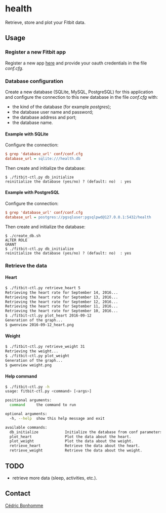 # health

Retrieve, store and plot your Fitbit data.

## Usage

### Register a new Fitbit app

Register a new app [here](https://dev.fitbit.com/apps) and
provide your oauth credentials in the file *conf.cfg*.

### Database configuration

Create a new database (SQLite, MySQL, PostgreSQL) for this application and
configure the connection to this new database in the file *conf.cfg* with:

* the kind of the database (for example *postgres*);
* the database user name and password;
* the database address and port;
* the database name.

#### Example with SQLite

Configure the connection:

```ini
$ grep 'database_url' conf/conf.cfg
database_url = sqlite:///health.db
```

Then create and initialize the database:

```shell
$ ./fitbit-ctl.py db_initialize
reinitialize the database (yes/no) ? (default: no)  : yes
```

#### Example with PostgreSQL

Configure the connection:

```ini
$ grep 'database_url' conf/conf.cfg
database_url = postgres://pgsqluser:pgsqlpwd@127.0.0.1:5432/health
```

Then create and initialize the database:

```shell
$ ./create_db.sh
ALTER ROLE
GRANT
$ ./fitbit-ctl.py db_initialize
reinitialize the database (yes/no) ? (default: no)  : yes
```

### Retrieve the data

#### Heart

```bash
$ ./fitbit-ctl.py retrieve_heart 5
Retrieving the heart rate for September 14, 2016...
Retrieving the heart rate for September 13, 2016...
Retrieving the heart rate for September 12, 2016...
Retrieving the heart rate for September 11, 2016...
Retrieving the heart rate for September 10, 2016...
$ ./fitbit-ctl.py plot_heart 2016-09-12
Generation of the graph...
$ gwenview 2016-09-12_heart.png
```

#### Weight

```bash
$ ./fitbit-ctl.py retrieve_weight 31
Retrieving the weight...
$ ./fitbit-ctl.py plot_weight
Generation of the graph...
$ gwenview weight.png
```

#### Help command

```bash
$ ./fitbit-ctl.py -h
usage: fitbit-ctl.py <command> [<args>]

positional arguments:
  command     the command to run

optional arguments:
  -h, --help  show this help message and exit

available commands:
  db_initialize            Initialize the database from conf parameters.
  plot_heart               Plot the data about the heart.
  plot_weight              Plot the data about the weight.
  retrieve_heart           Retrieve the data about the heart.
  retrieve_weight          Retrieve the data about the weight.
```


## TODO

* retrieve more data (sleep, activities, etc.).

## Contact

[Cédric Bonhomme](https://www.cedricbonhomme.org)
